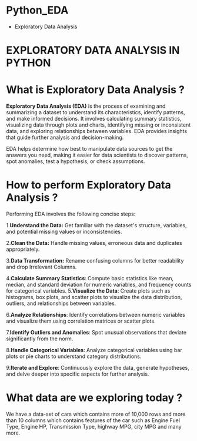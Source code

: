 # Python_EDA
- Exploratory Data Analysis
# EXPLORATORY DATA ANALYSIS IN PYTHON
# What is Exploratory Data Analysis ?

**Exploratory Data Analysis (EDA)** is the process of examining and summarizing a dataset to understand its characteristics, identify patterns, and make informed decisions. It involves calculating summary statistics, visualizing data through plots and charts, identifying missing or inconsistent data, and exploring relationships between variables. EDA provides insights that guide further analysis and decision-making.

EDA helps determine how best to manipulate data sources to get the answers you need, making it easier for data scientists to discover patterns, spot anomalies, test a hypothesis, or check assumptions.

# How to perform Exploratory Data Analysis ?

Performing EDA involves the following concise steps:

1.**Understand the Data:** Get familiar with the dataset's structure, variables, and potential missing values or inconsistencies.

2.**Clean the Data:** Handle missing values, erroneous data and duplicates appropriately.

3.**Data Transformation:** Rename confusing columns for better readability and drop Irrelevant Columns.

4.**Calculate Summary Statistics**: Compute basic statistics like mean, median, and standard deviation for numeric variables, and frequency counts for categorical variables.
5.**Visualize the Data**: Create plots such as histograms, box plots, and scatter plots to visualize the data distribution, outliers, and relationships between variables.

6.**Analyze Relationships**: Identify correlations between numeric variables and visualize them using correlation matrices or scatter plots.

7.**Identify Outliers and Anomalies**: Spot unusual observations that deviate significantly from the norm.

8.**Handle Categorical Variables**: Analyze categorical variables using bar plots or pie charts to understand category distributions.

9.**Iterate and Explore**: Continuously explore the data, generate hypotheses, and delve deeper into specific aspects for further analysis.

# What data are we exploring today ?

We have a data-set of cars which contains more of 10,000 rows and more than 10 columns which contains features of the car such as Engine Fuel Type, Engine HP, Transmission Type, highway MPG, city MPG and many more.
